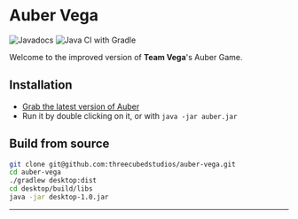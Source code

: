 # Auber Vega
![Javadocs](https://github.com/threecubedstudios/auber-vega/workflows/Javadocs/badge.svg)
![Java CI with Gradle](https://github.com/threecubedstudios/auber-vega/workflows/Java%20CI%20with%20Gradle/badge.svg)

Welcome to the improved version of **Team Vega**'s Auber Game.

## Installation
- [Grab the latest version of Auber](https://github.com/threecubedstudios/auber-vega/releases/latest/)
- Run it by double clicking on it, or with `java -jar auber.jar`

## Build from source
```bash
git clone git@github.com:threecubedstudios/auber-vega.git
cd auber-vega
./gradlew desktop:dist
cd desktop/build/libs
java -jar desktop-1.0.jar
```
---
